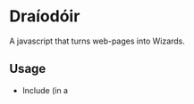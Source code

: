 Draíodóir
=========

A javascript that turns web-pages into Wizards.


Usage
-----

  - Include (in a <script> tag) on your *HTML5* page
  - Make the form a Wizard, with `new Wizard("my_form");`

See [the Wiki][wiki] for more examples

Caveats
-------

*Draíodóir* relies on [validation][validation] being fully implemented by
the browser. This is almost never the case (as of this writing), so you'll
probably need to include another library which performs validation properly,
such as [Bailitheoir][bailitheoir].

The library is targeted, therefore, at the [more][firefox] [modern][chrome]
[browsers][safari], so don't expect it to work out of the box in [those][ie]
that are, err, less [standards][w3c] compliant.

Author(s)
---------

  - JJ Buckley <jj@bjjb.org>

Copyright
---------

This software is released under the [GPL][gpl], so feel free to steal and
destroy - just comply with the terms of that license. I accept no
responsibilty for anything.

[wiki]: https://github.com/jjbuckley/draiodoir/wiki
[validation]: http://www.w3.org/TR/html5/association-of-controls-and-forms.html#constraints
[bailitheoir]: http://jjbuckley.github.com/bailitheoir
[firefox]: http://www.mozilla.com/firefox
[chrome]: http://www.google.com/chrome
[safari]: http://www.apple.com/safari
[ie]: http://www.microsoft.com/internet_explorer
[w3c]: http://www.w3.org
[gpl]: http://www.gnu.org/licenses/gpl.html
